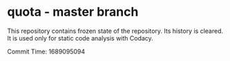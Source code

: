 # quota - master branch

This repository contains frozen state of the repository.
Its history is cleared. It is used only for static code
analysis with Codacy.

Commit Time: 1689095094